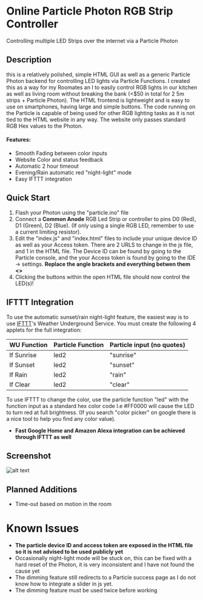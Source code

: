 # Online Particle Photon RGB Strip Controller
Controlling multiple LED Strips over the internet via a Particle Photon

## Description
this is a relatively polished, simple HTML GUI as well as a generic Particle Photon backend for controlling LED lights via Particle Functions. 
I created this as a way for my Roomates an I to easily control RGB lights in our kitchen as well as living room without breaking the bank (<$50 in total for 2 5m strips + Particle Photon). The HTML frontend is lightweight and is easy to use on smartphones, having large and simple buttons. The code running on the Particle is capable of being used for other RGB lighting tasks as it is not tied to the HTML website in any way. The website only passes standard RGB Hex values to the Photon.
#### Features:
* Smooth Fading between color inputs
* Website Color and status feedback 
* Automatic 2 hour timeout
* Evening/Rain automatic red "night-light" mode
* Easy IFTTT integration

## Quick Start
  1. Flash your Photon using the "particle.ino" file 
  2. Connect a **Common Anode** RGB Led Strip or controller to pins D0 (Red), D1 (Green), D2 (Blue). (If only using a single RGB LED, remember to use a current limiting resistor).
  3. Edit the "index.js" and "index.html" files to include your unique device ID as well as your Access token. There are 2 URLS to change in the js file, and 1 in the HTML file. The Device ID can be found by going to the Particle console, and the your Access token is found by going to the IDE -> settings. **Replace the angle brackets and everything betwen them <>**
  4. Clicking the buttons within the open HTML file should now control the LED(s)!
  
 ## IFTTT Integration
 To use the automatic sunset/rain night-light feature, the easiest way is to use [IFTTT](https://ifttt.com)'s Weather Underground Service. You must create the following 4 applets for the full integration:  

WU Function|Particle Function|Particle input (no quotes)
--- | ---|---
If Sunrise|led2|"sunrise"
If Sunset|led2|"sunset"
If Rain|led2|"rain"
If Clear|led2|"clear"

To use IFTTT to change the color, use the particle function "led" with the function input as a standard hex color code I.e #FF0000 will cause the LED to turn red at full brightness. (If you search "color picker" on google there is a nice tool to help you find any color value). 
* **Fast Google Home and Amazon Alexa integration can be achieved through IFTTT as well**

## Screenshot
![alt text](https://i.imgur.com/k1xAAWT.png "Screenshot with Aqua Background")

## Planned Additions
* Time-out based on motion in the room

# Known Issues
* **The particle device ID and access token are exposed in the HTML file so it is not advised to be used publicly yet**
* Occasionally night-light mode will be stuck on, this can be fixed with a hard reset of the Photon, it is very inconsistent and I have not found the cause yet
* The dimming feature still redirects to a Particle success page as I do not know how to integrate a slider in js yet.
* The dimming feature must be used twice before working
